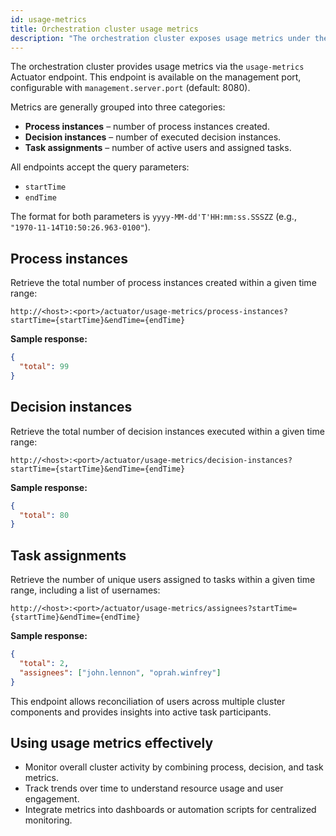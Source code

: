 ```yaml
---
id: usage-metrics
title: Orchestration cluster usage metrics
description: "The orchestration cluster exposes usage metrics under the Actuator `usage-metrics` endpoint, accessible on the management port."
---
```


The orchestration cluster provides usage metrics via the `usage-metrics` Actuator endpoint. This endpoint is available on the management port, configurable with `management.server.port` (default: 8080).

Metrics are generally grouped into three categories:

- **Process instances** – number of process instances created.
- **Decision instances** – number of executed decision instances.
- **Task assignments** – number of active users and assigned tasks.

All endpoints accept the query parameters:

- `startTime`
- `endTime`

The format for both parameters is `yyyy-MM-dd'T'HH:mm:ss.SSSZZ` (e.g., `"1970-11-14T10:50:26.963-0100"`).

## Process instances

Retrieve the total number of process instances created within a given time range:

```
http://<host>:<port>/actuator/usage-metrics/process-instances?startTime={startTime}&endTime={endTime}
```

**Sample response:**

```json
{
  "total": 99
}
```

## Decision instances

Retrieve the total number of decision instances executed within a given time range:

```
http://<host>:<port>/actuator/usage-metrics/decision-instances?startTime={startTime}&endTime={endTime}
```

**Sample response:**

```json
{
  "total": 80
}
```

## Task assignments

Retrieve the number of unique users assigned to tasks within a given time range, including a list of usernames:

```
http://<host>:<port>/actuator/usage-metrics/assignees?startTime={startTime}&endTime={endTime}
```

**Sample response:**

```json
{
  "total": 2,
  "assignees": ["john.lennon", "oprah.winfrey"]
}
```

This endpoint allows reconciliation of users across multiple cluster components and provides insights into active task participants.

## Using usage metrics effectively

- Monitor overall cluster activity by combining process, decision, and task metrics.
- Track trends over time to understand resource usage and user engagement.
- Integrate metrics into dashboards or automation scripts for centralized monitoring.
